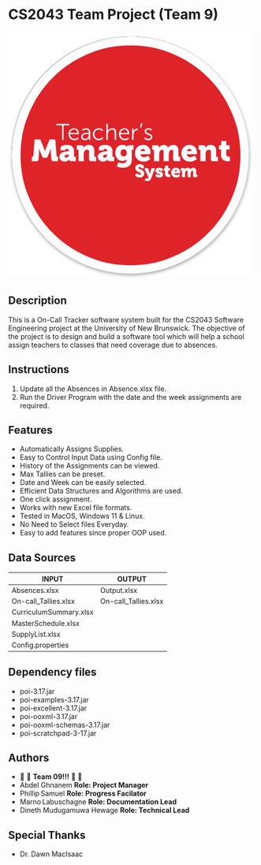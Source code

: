 # CS2043 Team Project (Team 9)
![ScreenShot](main.png)

## Description

This is a On-Call Tracker software system built for the CS2043 Software Engineering project at the University of New Brunswick.
The objective of  the project is to design and build a software tool which will help a school assign teachers to classes that need coverage due to absences.

## Instructions
1. Update all the Absences in Absence.xlsx file.
2. Run the Driver Program with the date and the week assignments are required.

## Features
- Automatically Assigns Supplies.
- Easy to Control Input Data using Config file.
- History of the Assignments can be viewed.
- Max Tallies can be preset.
- Date and Week can be easily selected.
- Efficient Data Structures and Algorithms are used.
- One click assignment.
- Works with new Excel file formats.
- Tested in MacOS, Windows 11 & Linux.
- No Need to Select files Everyday.
- Easy to add features since proper OOP used.

## Data Sources

|    **INPUT**            | **OUTPUT**              |
|-------------------------|-------------------------|
| Absences.xlsx           | Output.xlsx             |
| On-call_Tallies.xlsx    | On-call_Tallies.xlsx    |
| CurriculumSummary.xlsx  |                         |
| MasterSchedule.xlsx     |                         |
| SupplyList.xlsx         |                         |
| Config.properties       |                         |

## Dependency files
- poi-3.17.jar
- poi-examples-3.17.jar
- poi-excellent-3.17.jar
- poi-ooxml-3.17.jar
- poi-ooxml-schemas-3.17.jar
- poi-scratchpad-3-17.jar

## Authors

- :raised_hands: :raised_hands: **Team 09!!!** :raised_hands: :raised_hands:
- Abdel Ghnanem  **Role: Project Manager**
- Phillip Samuel **Role: Progress Facilator**
- Marno Labuschagne **Role: Documentation Lead**
- Dineth Mudugamuwa Hewage **Role: Technical Lead**

## Special Thanks
- Dr. Dawn MacIsaac
